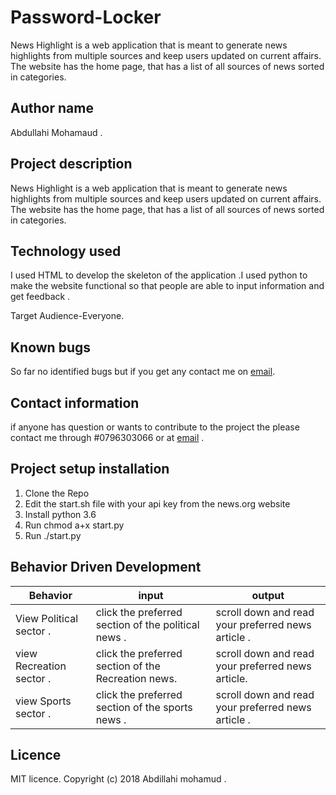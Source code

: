 # Password-Locker

News Highlight is a web application that is meant to generate news highlights from multiple sources and keep users updated on current affairs. The website has the home page, that has a list of all sources of news sorted in categories.


## Author name

Abdullahi Mohamaud .

## Project description

News Highlight is a web application that is meant to generate news highlights from multiple sources and keep users updated on current affairs. The website has the home page, that has a list of all sources of news sorted in categories.


## Technology used

I used HTML to develop the skeleton of the application .I used python to make the website functional so that people are able to input information and get feedback .

Target Audience-Everyone.

## Known bugs

So far no identified bugs but if you get any contact me on [email](zainkalister@gmail.com).

## Contact information

if anyone has question or wants to contribute to the project the please contact me through #0796303066 or at [email](zainkalister@gmail.com) .

## Project setup installation

1. Clone the Repo
2. Edit the start.sh file with your api key from the news.org website
3. Install python 3.6
4. Run chmod a+x start.py
5. Run ./start.py

## Behavior Driven Development

|Behavior|input|output|
|--------|-----|------|
|View Political sector .| click the preferred section of the political news . |scroll down and read your preferred news article .|
|view Recreation sector .| click the preferred section of the Recreation news.| scroll down and read your preferred news article.|
| view Sports sector .| click the preferred section of the sports news .|scroll down and read your preferred news article .|


## Licence

MIT licence. Copyright (c) 2018 Abdillahi mohamud .
